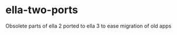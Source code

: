 ella-two-ports
==============

Obsolete parts of ella 2 ported to ella 3 to ease migration of old apps
